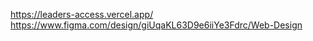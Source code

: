 https://leaders-access.vercel.app/
<br />
https://www.figma.com/design/giUqaKL63D9e6iiYe3Fdrc/Web-Design
